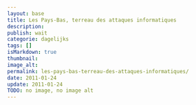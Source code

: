 ```yaml
---
layout: base
title: Les Pays-Bas, terreau des attaques informatiques
description: 
publish: wait
categorie: dagelijks
tags: []
isMarkdown: true
thumbnail: 
image_alt: 
permalink: les-pays-bas-terreau-des-attaques-informatiques/
date: 2011-01-24
update: 2011-01-24
TODO: no image, no image alt
---
```



<!-- 
http://www.rijksoverheid.nl/documenten-en-publicaties/rapporten/2011/01/13/internet-service-providers-and-botnet-mitigation.html

http://blog.internetgovernance.org/blog/_archives/2011/1/22/4732757.html

http://www.internetgovernance.org/people-vaneeten.html -->
